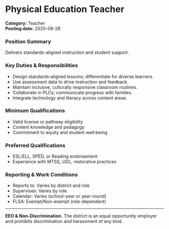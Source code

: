 # Physical Education Teacher

**Category:** Teacher  
**Posting date:** 2025-08-28

### Position Summary

Delivers standards-aligned instruction and student support.

### Key Duties & Responsibilities
- Design standards‑aligned lessons; differentiate for diverse learners.
- Use assessment data to drive instruction and feedback.
- Maintain inclusive, culturally responsive classroom routines.
- Collaborate in PLCs; communicate progress with families.
- Integrate technology and literacy across content areas.

### Minimum Qualifications
- Valid license or pathway eligibility
- Content knowledge and pedagogy
- Commitment to equity and student well‑being

### Preferred Qualifications
- ESL/ELL, SPED, or Reading endorsement
- Experience with MTSS, UDL, restorative practices

### Reporting & Work Conditions
- Reports to: Varies by district and role
- Supervises: Varies by role
- Calendar: Varies (school-year or year-round)
- FLSA: Exempt/Non-exempt (role-dependent)

---
**EEO & Non-Discrimination.** The district is an equal opportunity employer and prohibits discrimination and harassment of any kind.
